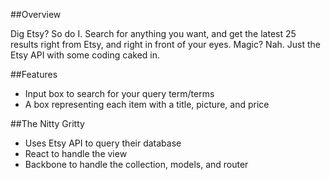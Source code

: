 ##Overview

Dig Etsy? So do I. Search for anything you want, and get the latest 25 results
right from Etsy, and right in front of your eyes. Magic? Nah. Just the Etsy API with
some coding caked in.

##Features

- Input box to search for your query term/terms
- A box representing each item with a title, picture, and price

##The Nitty Gritty

- Uses Etsy API to query their database
- React to handle the view
- Backbone to handle the collection, models, and router